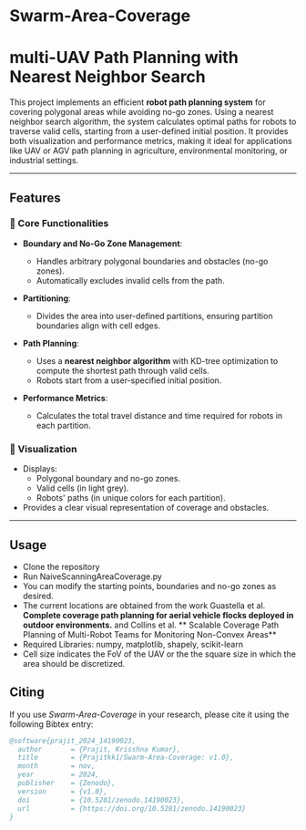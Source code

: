 ﻿# Swarm-Area-Coverage
# multi-UAV Path Planning with Nearest Neighbor Search

This project implements an efficient **robot path planning system** for covering polygonal areas while avoiding no-go zones. Using a nearest neighbor search algorithm, the system calculates optimal paths for robots to traverse valid cells, starting from a user-defined initial position. It provides both visualization and performance metrics, making it ideal for applications like UAV or AGV path planning in agriculture, environmental monitoring, or industrial settings.

---

## Features

### 🚀 Core Functionalities
- **Boundary and No-Go Zone Management**:
  - Handles arbitrary polygonal boundaries and obstacles (no-go zones).
  - Automatically excludes invalid cells from the path.

- **Partitioning**:
  - Divides the area into user-defined partitions, ensuring partition boundaries align with cell edges.

- **Path Planning**:
  - Uses a **nearest neighbor algorithm** with KD-tree optimization to compute the shortest path through valid cells.
  - Robots start from a user-specified initial position.

- **Performance Metrics**:
  - Calculates the total travel distance and time required for robots in each partition.

### 🎨 Visualization
- Displays:
  - Polygonal boundary and no-go zones.
  - Valid cells (in light grey).
  - Robots' paths (in unique colors for each partition).
- Provides a clear visual representation of coverage and obstacles.

---

## Usage
- Clone the repository
- Run NaiveScanningAreaCoverage.py
- You can modify the starting points, boundaries and no-go zones as desired.
- The current locations are obtained from the work Guastella et al. **Complete coverage path planning for aerial vehicle flocks deployed in outdoor environments.** and Collins et al. ** Scalable Coverage Path Planning of Multi-Robot Teams for Monitoring Non-Convex Areas**
- Required Libraries: numpy, matplotlib, shapely, scikit-learn
- Cell size indicates the FoV of the UAV or the the square size in which the area should be discretized. 

## Citing

If you use *Swarm-Area-Coverage* in your research, please cite it using the following Bibtex entry:

```bibtex
@software{prajit_2024_14190023,
  author       = {Prajit, Krisshna Kumar},
  title        = {Prajitkk1/Swarm-Area-Coverage: v1.0},
  month        = nov,
  year         = 2024,
  publisher    = {Zenodo},
  version      = {v1.0},
  doi          = {10.5281/zenodo.14190023},
  url          = {https://doi.org/10.5281/zenodo.14190023}
}
